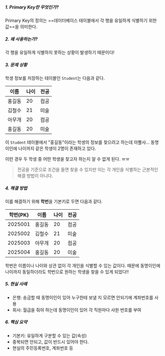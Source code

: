 ##### 1. Primary Key란 무엇인가?
Primary Key의 정의는 ==데이터베이스 테이블에서 각 행을 유일하게 식별하기 위한 값==을 의미한다.

##### 2. 왜 사용하는가?
각 행을 유일하게 식별하지 못하는 상황이 발생하기 때문이다!

##### 3. 문제 상황
학생 정보를 저장하는 테이블인 `Student`는 다음과 같다.

| 이름  | 나이  | 전공  |
| --- | --- | --- |
| 홍길동 | 20  | 컴공  |
| 김철수 | 21  | 미술  |
| 아무개 | 20  | 컴공  |
| 홍길동 | 20  | 미술  |
이 `Student` 테이블에서 "홍길동"이라는 학생의 정보를 찾으려고 하는데 아뿔사... 동명이인에 나이까지 같은 학생이 2명이 존재하고 있다.

이런 경우 두 학생 중 어떤 학생을 찾고자 하는지 알 수 없게 된다. ㅠㅠ

>전공을 기준으로 조건을 들면 찾을 수 있지만 이는 각 개인을 식별하는 근본적인 해결 방법이 아니다.

##### 4. 해결 방법
이를 해결하기 위해 **학번**을 기본키로 두면 다음과 같다.

| 학번(PK)  | 이름  | 나이  | 전공  |
| ------- | --- | --- | --- |
| 2025001 | 홍길동 | 20  | 컴공  |
| 2025002 | 김철수 | 21  | 미술  |
| 2025003 | 아무개 | 20  | 컴공  |
| 2025004 | 홍길동 | 20  | 미술  |
학번은 이름이나 나이와 상관 없이 각 개인을 식별할 수 있는 값이다. 때문에 동명이인에 나이까지 동일하더라도 학번으로 원하는 학생을 찾을 수 있게 되었다!!

##### 5. 현실 사례
- 은행: 송금할 때 동명이인이 있어 누구한테 보낼 지 모르면 안되기에 계좌번호를 사용
- 회사: 월급을 줘야 하는데 동명이인이 있어 각 직원마다 사원 번호를 부여

##### 6. 핵심 요약
- 기본키: 유일하게 구분할 수 있는 값(속성)
- 중복되면 안되고, 값이 반드시 있어야 한다.
- 현실의 주민등록번호, 계좌번호 등

